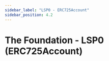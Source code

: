 ```yaml
---
sidebar_label: "LSP0 - ERC725Account"
sidebar_position: 4.2
---
```


# The Foundation - LSP0 (ERC725Account)
